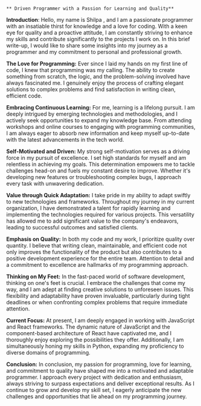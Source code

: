                                                                             ** Driven Programmer with a Passion for Learning and Quality**

**Introduction**:
Hello, my name is Shilpa , and I am a passionate programmer with an insatiable thirst for knowledge and a love for coding. With a keen eye for quality and a proactive attitude, I am constantly striving to enhance my skills and contribute significantly to the projects I work on. In this brief write-up, I would like to share some insights into my journey as a programmer and my commitment to personal and professional growth.

**The Love for Programming:**
Ever since I laid my hands on my first line of code, I knew that programming was my calling. The ability to create something from scratch, the logic, and the problem-solving involved have always fascinated me. I genuinely enjoy the process of crafting elegant solutions to complex problems and find satisfaction in writing clean, efficient code.

**Embracing Continuous Learning:**
For me, learning is a lifelong pursuit. I am deeply intrigued by emerging technologies and methodologies, and I actively seek opportunities to expand my knowledge base. From attending workshops and online courses to engaging with programming communities, I am always eager to absorb new information and keep myself up-to-date with the latest advancements in the tech world.

**Self-Motivated and Driven:**
My strong self-motivation serves as a driving force in my pursuit of excellence. I set high standards for myself and am relentless in achieving my goals. This determination empowers me to tackle challenges head-on and fuels my constant desire to improve. Whether it's developing new features or troubleshooting complex bugs, I approach every task with unwavering dedication.

**Value through Quick Adaptation:**
I take pride in my ability to adapt swiftly to new technologies and frameworks. Throughout my journey in my current organization, I have demonstrated a talent for rapidly learning and implementing the technologies required for various projects. This versatility has allowed me to add significant value to the company's endeavors, leading to successful outcomes and satisfied clients.

**Emphasis on Quality:**
In both my code and my work, I prioritize quality over quantity. I believe that writing clean, maintainable, and efficient code not only improves the functionality of the product but also contributes to a positive development experience for the entire team. Attention to detail and a commitment to excellence are hallmarks of my programming approach.

**Thinking on My Feet:**
In the fast-paced world of software development, thinking on one's feet is crucial. I embrace the challenges that come my way, and I am adept at finding creative solutions to unforeseen issues. This flexibility and adaptability have proven invaluable, particularly during tight deadlines or when confronting complex problems that require immediate attention.

**Current Focus:**
At present, I am deeply engaged in working with JavaScript and React frameworks. The dynamic nature of JavaScript and the component-based architecture of React have captivated me, and I thoroughly enjoy exploring the possibilities they offer. Additionally, I am simultaneously honing my skills in Python, expanding my proficiency to diverse domains of programming.

**Conclusion:**
In conclusion, my passion for programming, love for learning, and commitment to quality have shaped me into a motivated and adaptable programmer. I approach every project with dedication and enthusiasm, always striving to surpass expectations and deliver exceptional results. As I continue to grow and develop my skill set, I eagerly anticipate the new challenges and opportunities that lie ahead on my programming journey.

<!---
ShilpaMRao/ShilpaMRao is a ✨ special ✨ repository because its `README.md` (this file) appears on your GitHub profile.
You can click the Preview link to take a look at your changes.
--->
